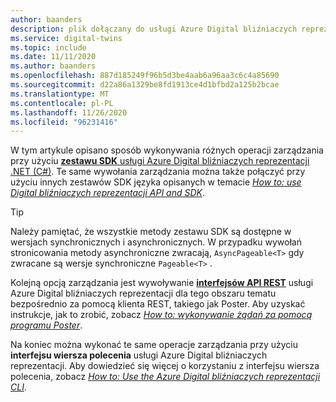 ```yaml
---
author: baanders
description: plik dołączany do usługi Azure Digital bliźniaczych reprezentacji — sposoby zarządzania wystąpieniem
ms.service: digital-twins
ms.topic: include
ms.date: 11/11/2020
ms.author: baanders
ms.openlocfilehash: 887d185249f96b5d3be4aab6a96aa3c6c4a85690
ms.sourcegitcommit: d22a86a1329be8fd1913ce4d1bfbd2a125b2bcae
ms.translationtype: MT
ms.contentlocale: pl-PL
ms.lasthandoff: 11/26/2020
ms.locfileid: "96231416"
---
```

W tym artykule opisano sposób wykonywania różnych operacji zarządzania przy użyciu [ **zestawu SDK** usługi Azure Digital bliźniaczych reprezentacji .NET (C#)](/dotnet/api/overview/azure/digitaltwins/management?view=azure-dotnet&preserve-view=true). Te same wywołania zarządzania można także połączyć przy użyciu innych zestawów SDK języka opisanych w temacie [*How to: use Digital bliźniaczych reprezentacji API and SDK*](../articles/digital-twins/how-to-use-apis-sdks.md).

> [!TIP] 
> Należy pamiętać, że wszystkie metody zestawu SDK są dostępne w wersjach synchronicznych i asynchronicznych. W przypadku wywołań stronicowania metody asynchroniczne zwracają, `AsyncPageable<T>` gdy zwracane są wersje synchroniczne `Pageable<T>` .

Kolejną opcją zarządzania jest wywoływanie [**interfejsów API REST**](/rest/api/azure-digitaltwins/) usługi Azure Digital bliźniaczych reprezentacji dla tego obszaru tematu bezpośrednio za pomocą klienta REST, takiego jak Poster. Aby uzyskać instrukcje, jak to zrobić, zobacz [*How to: wykonywanie żądań za pomocą programu Poster*](../articles/digital-twins/how-to-use-postman.md).

Na koniec można wykonać te same operacje zarządzania przy użyciu **interfejsu wiersza polecenia** usługi Azure Digital bliźniaczych reprezentacji. Aby dowiedzieć się więcej o korzystaniu z interfejsu wiersza polecenia, zobacz [*How to: Use the Azure Digital bliźniaczych reprezentacji CLI*](../articles/digital-twins/how-to-use-cli.md).